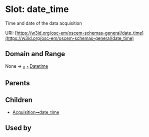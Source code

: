 
# Slot: date_time

Time and date of the data acquisition

URI: [https://w3id.org/osc-em/oscem-schemas-general/date_time](https://w3id.org/osc-em/oscem-schemas-general/date_time)


## Domain and Range

None &#8594;  <sub>0..1</sub> [Datetime](types/Datetime.md)

## Parents


## Children

 *  [Acquisition➞date_time](Acquisition_date_time.md)

## Used by

